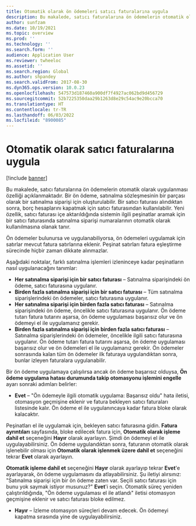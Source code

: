 ```yaml
---
title: Otomatik olarak ön ödemeleri satıcı faturalarına uygula
description: Bu makalede, satıcı faturalarına ön ödemelerin otomatik olarak uygulanması özelliği açıklanmaktadır.
author: sunfzam
ms.date: 10/19/2021
ms.topic: overview
ms.prod: ''
ms.technology: ''
ms.search.form: ''
audience: Application User
ms.reviewer: twheeloc
ms.assetid: ''
ms.search.region: Global
ms.author: shpandey
ms.search.validFrom: 2017-08-30
ms.dyn365.ops.version: 10.0.23
ms.openlocfilehash: 547573d187460a900df7f4927ac062bd9d456729
ms.sourcegitcommit: 52b7225350daa29b1263d8e29c54ac9e20bcca70
ms.translationtype: HT
ms.contentlocale: tr-TR
ms.lasthandoff: 06/03/2022
ms.locfileid: "8900085"
---
```

# <a name="automatically-apply-to-vendor-invoices"></a>Otomatik olarak satıcı faturalarına uygula

[!include [banner](../includes/banner.md)]

Bu makalede, satıcı faturalarına ön ödemelerin otomatik olarak uygulanması özelliği açıklanmaktadır. Bir ön ödeme, satınalma sözleşmesinin bir parçası olarak bir satınalma siparişi için oluşturulabilir. Bir satıcı faturası alındıktan sonra, borç hesaplarını kapatmak için satıcı faturasından kullanılabilir. Yeni özellik, satıcı faturası içe aktarıldığında sistemin ilgili peşinatlar aramak için bir satıcı faturasında satınalma siparişi numaralarının otomatik olarak kullanılmasına olanak tanır.

Ön ödemeler bulunursa ve uygulanabiliyorsa, ön ödemeleri uygulamak için satırlar mevcut fatura satırlarına eklenir. Peşinat satırları fatura eşleştirme sürecinde hiçbir zaman dikkate alınmazlar.

Aşağıdaki noktalar, farklı satınalma işlemleri izleninceye kadar peşinatların nasıl uygulanacağını tanımlar:

- **Her satınalma siparişi için bir satıcı faturası** – Satınalma siparişindeki ön ödeme, satıcı faturasına uygulanır.
- **Birden fazla satınalma siparişi için bir satıcı faturası** – Tüm satınalma siparişlerindeki ön ödemeler, satıcı faturasına uygulanır.
- **Her satınalma siparişi için birden fazla satıcı faturası** – Satınalma siparişindeki ön ödeme, öncelikle satıcı faturasına uygulanır. Ön ödeme tutarı fatura tutarını aşarsa, ön ödeme uygulaması başarısız olur ve ön ödemeyi el ile uygulamanız gerekir.
- **Birden fazla satınalma siparişi için birden fazla satıcı faturası** – Satınalma siparişlerindeki ön ödemeler, öncelikle ilgili satıcı faturasına uygulanır. Ön ödeme tutarı fatura tutarını aşarsa, ön ödeme uygulaması başarısız olur ve ön ödemeleri el ile uygulamanız gerekir. Ön ödemeler sonrasında kalan tüm ön ödemeler ilk faturaya uygulandıktan sonra, bunlar izleyen faturalara uygulanabilir.

Bir ön ödeme uygulamaya çalışılırsa ancak ön ödeme başarısız olduysa, **Ön ödeme uygulama hatası durumunda takip otomasyonu işlemini engelle** ayarı sonraki adımları belirler:

- **Evet** – "Ön ödemeyle ilgili otomatik uygulama: Başarısız oldu" hata iletisi, otomasyon geçmişine eklenir ve fatura bekleyen satıcı faturaları listesinde kalır. Ön ödeme el ile uygulanıncaya kadar fatura bloke olarak kalacaktır.

Peşinatları el ile uygulamak için, bekleyen satıcı faturasına gidin. **Fatura ayrıntıları** sayfasında, bloke edilecek fatura için, **Otomatik olarak işleme dahil et** seçeneğini **Hayır** olarak ayarlayın. Şimdi ön ödemeyi el ile uygulayabilirsiniz. Ön ödeme uygulandıktan sonra, faturanın otomatik olarak işlenebilir olması için **Otomatik olarak işlenmek üzere dahil et** seçeneğini tekrar **Evet** olarak ayarlayın.

**Otomatik işleme dahil et** seçeneğini **Hayır** olarak ayarlayıp tekrar **Evet**'e ayarlayarak, ön ödeme uygulamasını da atlayabilirsiniz. Şu iletiyi alırsınız: "Satınalma siparişi için bir ön ödeme zaten var. Seçili satıcı faturası için bunu yok saymak istiyor musunuz?" **Evet**'i seçin. Otomatik süreç yeniden çalıştırıldığında, "Ön ödeme uygulaması el ile atlandı" iletisi otomasyon geçmişine eklenir ve satıcı faturası bloke edilmez.

- **Hayır** – İzleme otomasyon süreçleri devam edecek. Ön ödemeyi kapatma sırasında yine de uygulayabilirsiniz.

